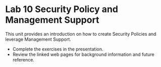# Lab 10 Security Policy and Management Support
This unit provides an introduction on how to create Security Policies and leverage Management Support.

* Complete the exercises in the presentation.
* Review the linked web pages for background information and future reference.
